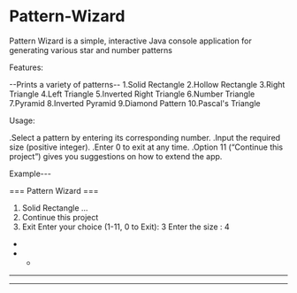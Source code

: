 # Pattern-Wizard
Pattern Wizard is a simple, interactive Java console application for generating various star and number patterns

Features:

--Prints a variety of patterns--
1.Solid Rectangle
2.Hollow Rectangle
3.Right Triangle
4.Left Triangle
5.Inverted Right Triangle
6.Number Triangle
7.Pyramid
8.Inverted Pyramid
9.Diamond Pattern
10.Pascal's Triangle


Usage:

.Select a pattern by entering its corresponding number.
.Input the required size (positive integer).
.Enter 0 to exit at any time.
.Option 11 (“Continue this project”) gives you suggestions on how to extend the app.


Example---

=== Pattern Wizard ===
1. Solid Rectangle
...
11. Continue this project
0. Exit
Enter your choice (1-11, 0 to Exit): 3
Enter the size : 4

* 
* * 
* * * 
* * * * 


